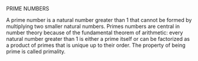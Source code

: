 PRIME NUMBERS

A prime number is a natural number greater than 1 that cannot be formed by multiplying two smaller natural numbers. 
Primes numbers are central in number theory because of the fundamental theorem of arithmetic: every natural number greater than 1 is
either a prime itself or can be factorized as a product of primes that is unique up to their order. 
The property of being prime is called primality. 
